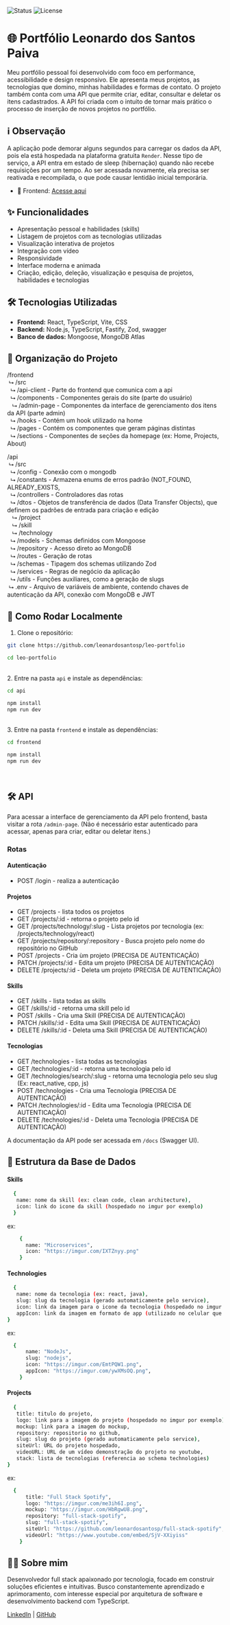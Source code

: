 ![Status](https://img.shields.io/badge/status-completo-green)
![License](https://img.shields.io/badge/license-MIT-blue)

# 🌐 Portfólio Leonardo dos Santos Paiva

Meu portfólio pessoal foi desenvolvido com foco em performance, acessibilidade e design responsivo. Ele apresenta meus projetos, as tecnologias que domino, minhas habilidades e formas de contato. O projeto também conta com uma API que permite criar, editar, consultar e deletar os itens cadastrados. A API foi criada com o intuito de tornar mais prático o processo de inserção de novos projetos no portfólio.

## ℹ️ Observação

A aplicação pode demorar alguns segundos para carregar os dados da API, pois ela está hospedada na plataforma gratuita `Render`. Nesse tipo de serviço, a API entra em estado de sleep (hibernação) quando não recebe requisições por um tempo. Ao ser acessada novamente, ela precisa ser reativada e recompilada, o que pode causar lentidão inicial temporária.

- 🔗 Frontend: [Acesse aqui](https://leo-portfolio-three.vercel.app/)

## ✨ Funcionalidades

- Apresentação pessoal e habilidades (skills)
- Listagem de projetos com as tecnologias utilizadas
- Visualização interativa de projetos
- Integração com vídeo
- Responsividade
- Interface moderna e animada
- Criação, edição, deleção, visualização e pesquisa de projetos, habilidades e tecnologias

## 🛠️ Tecnologias Utilizadas

- **Frontend:** React, TypeScript, Vite, CSS
- **Backend:** Node.js, TypeScript, Fastify, Zod, swagger
- **Banco de dados:**  Mongoose, MongoDB Atlas

## 📂 Organização do Projeto

  /frontend
  <br>&nbsp;⮡ /src
    <br>&nbsp;&nbsp;⮡ /api-client - Parte do frontend que comunica com a api
    <br>&nbsp;&nbsp;⮡ /components - Componentes gerais do site (parte do usuário)
      <br>&nbsp;&nbsp;&nbsp;⮡ /admin-page - Componentes da interface de gerenciamento dos itens da API (parte admin)
    <br>&nbsp;&nbsp;⮡ /hooks - Contém um hook utilizado na home
    <br>&nbsp;&nbsp;⮡ /pages - Contém os componentes que geram páginas distintas
    <br>&nbsp;&nbsp;⮡ /sections - Componentes de seções da homepage (ex: Home, Projects, About)
  <br>
  
  /api
  <br>&nbsp;⮡ /src
    <br>&nbsp;&nbsp;⮡ /config - Conexão com o mongodb
    <br>&nbsp;&nbsp;⮡ /constants - Armazena enums de erros padrão (NOT_FOUND, ALREADY_EXISTS,
    <br>&nbsp;&nbsp;⮡ /controllers - Controladores das rotas
    <br>&nbsp;&nbsp;⮡ /dtos - Objetos de transferência de dados (Data Transfer Objects), que definem os padrões de entrada para criação e edição
      <br>&nbsp;&nbsp;&nbsp;⮡ /project
      <br>&nbsp;&nbsp;&nbsp;⮡ /skill
      <br>&nbsp;&nbsp;&nbsp;⮡ /technology
    <br>&nbsp;&nbsp;⮡ /models - Schemas definidos com Mongoose
    <br>&nbsp;&nbsp;⮡ /repository - Acesso direto ao MongoDB
    <br>&nbsp;&nbsp;⮡ /routes - Geração de rotas
    <br>&nbsp;&nbsp;⮡ /schemas - Tipagem dos schemas utilizando Zod
    <br>&nbsp;&nbsp;⮡ /services - Regras de negócio da aplicação
    <br>&nbsp;&nbsp;⮡ /utils - Funções auxiliares, como a geração de slugs
  <br>&nbsp;⮡ .env - Arquivo de variáveis de ambiente, contendo chaves de autenticação da API, conexão com MongoDB e JWT

## 🚀 Como Rodar Localmente

1. Clone o repositório:
```bash
git clone https://github.com/leonardosantosp/leo-portfolio
```
```bash
cd leo-portfolio
```
<br>2. Entre na pasta `api` e instale as dependências:
```bash
cd api
```
```bash
npm install
npm run dev
```
<br>3. Entre na pasta `frontend` e instale as dependências:
```bash
cd frontend
```
```bash
npm install
npm run dev
```
<br>

## 🛠️ API

Para acessar a interface de gerenciamento da API pelo frontend, basta visitar a rota `/admin-page`.
(Não é necessário estar autenticado para acessar, apenas para criar, editar ou deletar itens.)

### Rotas

#### Autenticação

  - POST /login - realiza a autenticação

#### Projetos

  - GET /projects - lista todos os projetos
  - GET /projects/:id - retorna o projeto pelo id
  - GET /projects/technology/:slug - Lista projetos por tecnologia (ex: /projects/technology/react)
  - GET /projects/repository/:repository - Busca projeto pelo nome do repositório no GitHub
  - POST /projects - Cria ùm projeto (PRECISA DE AUTENTICAÇÃO)
  - PATCH /projects/:id - Edita um projeto (PRECISA DE AUTENTICAÇÃO)
  - DELETE /projects/:id - Deleta um projeto (PRECISA DE AUTENTICAÇÃO)

#### Skills

  - GET /skills - lista todas as skills
  - GET /skills/:id - retorna uma skill pelo id
  - POST /skills - Cria uma Skill (PRECISA DE AUTENTICAÇÃO)
  - PATCH /skills/:id - Edita uma Skill (PRECISA DE AUTENTICAÇÃO)
  - DELETE /skills/:id - Deleta uma Skill (PRECISA DE AUTENTICAÇÃO)

#### Tecnologias

  - GET /technologies - lista todas as tecnologias
  - GET /technologies/:id - retorna uma tecnologia pelo id
  - GET /technologies/search/:slug - retorna uma tecnologia pelo seu slug (Ex: react_native, cpp, js)
  - POST /technologies - Cria uma Tecnologia (PRECISA DE AUTENTICAÇÃO)
  - PATCH /technologies/:id - Edita uma Tecnologia  (PRECISA DE AUTENTICAÇÃO)
  - DELETE /technologies/:id - Deleta uma Tecnologia  (PRECISA DE AUTENTICAÇÃO)


A documentação da API pode ser acessada em `/docs` (Swagger UI).

## 🧠 Estrutura da Base de Dados

#### Skills

  ```bash
    {
     name: nome da skill (ex: clean code, clean architecture),
     icon: link do icone da skill (hospedado no imgur por exemplo)
    }
  ```

   ex:

```bash
    {
      name: "Microservices",
      icon: "https://imgur.com/IXTZnyy.png"
    }
```

#### Technologies

  ```bash
    {
     name: nome da tecnologia (ex: react, java),
     slug: slug da tecnologia (gerado automaticamente pelo service),
     icon: link da imagem para o icone da tecnologia (hospedado no imgur por exemplo),
     appIcon: link da imagem em formato de app (utilizado no celular que tem na home em que cada "aplicativo" é uma tecnlogia) para o icone da tecnlogia (hospedado no imgur por exemplo),
  }
  ```

ex:

```bash
  {
      name: "NodeJs",
      slug: "nodejs",
      icon: "https://imgur.com/EmtPQW1.png",
      appIcon: "https://imgur.com/ywXMsOQ.png",
    }
```
    

#### Projects

  ```bash
    {
     title: titulo do projeto,
     logo: link para a imagem do projeto (hospedado no imgur por exemplo),
     mockup: link para a imagem do mockup,
     repository: repositorio no github,
     slug: slug do projeto (gerado automaticamente pelo service),
     siteUrl: URL do projeto hospedado,
     videoURL: URL de um vídeo demonstração do projeto no youtube,
     stack: lista de tecnologias (referencia ao schema technologies)
  }
```
ex:

```bash
  {
      title: "Full Stack Spotify",
      logo: "https://imgur.com/me3ih6I.png",
      mockup: "https://imgur.com/HbRgwU8.png",
      repository: "full-stack-spotify",
      slug: "full-stack-spotify",
      siteUrl: "https://github.com/leonardosantosp/full-stack-spotify",
      videoUrl: "https://www.youtube.com/embed/SjV-XXiyiss"
    }
```

    

## 🙋‍♂️ Sobre mim

Desenvolvedor full stack apaixonado por tecnologia, focado em construir soluções eficientes e intuitivas. Busco constantemente aprendizado e aprimoramento, com interesse especial por arquitetura de software e desenvolvimento backend com TypeScript.

[LinkedIn](https://linkedin.com/in/leonardospaiva) | [GitHub](https://github.com/leonardosantosp)
